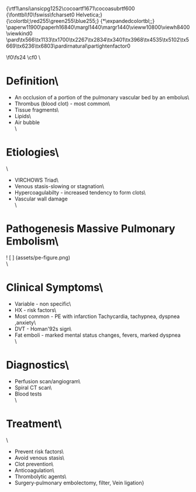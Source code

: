 {\rtf1\ansi\ansicpg1252\cocoartf1671\cocoasubrtf600
{\fonttbl\f0\fswiss\fcharset0 Helvetica;}
{\colortbl;\red255\green255\blue255;}
{\*\expandedcolortbl;;}
\paperw11900\paperh16840\margl1440\margr1440\vieww10800\viewh8400\viewkind0
\pard\tx566\tx1133\tx1700\tx2267\tx2834\tx3401\tx3968\tx4535\tx5102\tx5669\tx6236\tx6803\pardirnatural\partightenfactor0

\f0\fs24 \cf0 \
# Definition\
* An occlusion of a portion of the pulmonary vascular bed by an embolus\
* Thrombus (blood clot) - most common\
* Tissue fragments\
* Lipids\
* Air bubble\
\
# Etiologies\
\
* VIRCHOWS Triad\
* Venous stasis-slowing or stagnation\
* Hypercoagulabilty - increased tendency to form clots\
* Vascular wall damage\
\
# Pathogenesis Massive Pulmonary Embolism\
! [ ] (assets/pe-figure.png)\
\
# Clinical Symptoms\
* Variable - non specific\
* HX - risk factors\
* Most common - PE with infarction Tachycardia, tachypnea, dyspnea ,anxiety\
* DVT - Homan\'92s sign\
* Fat emboli - marked mental status changes, fevers, marked dyspnea\
\
# Diagnostics\
* Perfusion scan/angiogram\
* Spiral CT scan\
* Blood tests\
\
# Treatment\
\
* Prevent risk factors\
* Avoid venous stasis\
* Clot prevention\
* Anticoagulation\
* Thrombolytic agents\
* Surgery-pulmonary embolectomy, filter, Vein ligation}